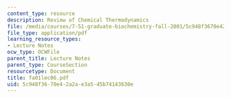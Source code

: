 ```yaml
---
content_type: resource
description: Review of Chemical Thermodynamics
file: /media/courses/7-51-graduate-biochemistry-fall-2001/5c948f3670e42a2ae3a545b74143630e_fa01lec06.pdf
file_type: application/pdf
learning_resource_types:
- Lecture Notes
ocw_type: OCWFile
parent_title: Lecture Notes
parent_type: CourseSection
resourcetype: Document
title: fa01lec06.pdf
uid: 5c948f36-70e4-2a2a-e3a5-45b74143630e
---
```

